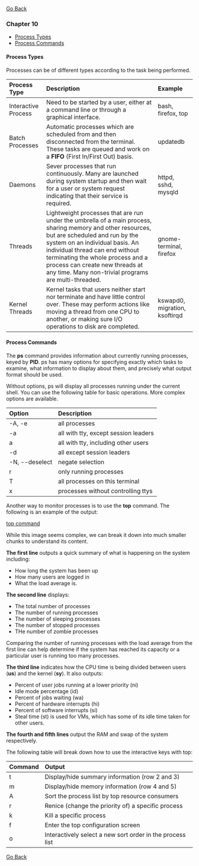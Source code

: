[Go Back](README.md)

### Chapter 10
* [Process Types](#process-types)
* [Process Commands](#process-commands)

#### Process Types

Processes can be of different types according to the task being performed.

| Process Type | Description | Example |
|:-------------|:------------|:--------|
| Interactive Process | Need to be started by a user, either at a command line or through a graphical interface. | bash, firefox, top |
| Batch Processes | Automatic processes which are scheduled from and then disconnected from the terminal. These tasks are queued and work on a **FIFO** (First In/First Out) basis. | updatedb |
| Daemons | Sever processes that run continuously. Many are launched during system startup and then wait for a user or system request indicating that their service is required. | httpd, sshd, mysqld |
| Threads | Lightweight processes that are run under the umbrella of a main process, sharing memory and other resources, but are scheduled and run by the system on an individual basis. An individual thread can end without terminating the whole process and a process can create new threads at any time. Many non-trivial programs are multi-threaded. | gnome-terminal, firefox |
| Kernel Threads | Kernel tasks that users neither start nor terminate and have little control over. These may perform actions like moving a thread from one CPU to another, or making sure I/O operations to disk are completed. | kswapd0, migration, ksoftirqd |

#### Process Commands

The **ps** command provides information about currently running processes, keyed by **PID**. ps has many options for specifying exactly which tasks to examine, what information to display about them, and precisely what output format should be used.

Without options, ps will display all processes running under the current shell. You can use the following table for basic operations. More complex options are available.

| Option | Description |
|:-------|:------------|
| -A, -e | all processes |
| -a | all with tty, except session leaders |
| a | all with tty, including other users |
| -d | all except session leaders |
| -N, --deselect | negate selection |
| r | only running processes |
| T | all processes on this terminal |
| x | processes without controlling ttys |

Another way to monitor processes is to use the **top** command. The following is an example of the output:

[top command](http://i.imgur.com/q2Shh6F.png)

While this image seems complex, we can break it down into much smaller chunks to understand its content.

**The first line** outputs a quick summary of what is happening on the system including:
* How long the system has been up
* How many users are logged in
* What the load average is.

**The second line** displays:
* The total number of processes
* The number of running processes
* The number of sleeping processes
* The number of stopped processes
* THe number of zombie processes

Comparing the number of running processes with the load average from the first line can help determine if the system has reached its capacity or a particular user is running too many processes.

**The third line** indicates how the CPU time is being divided between users (**us**) and the kernel (**sy**). It also outputs:
* Percent of user jobs running at a lower priority (ni)
* Idle mode percentage (id)
* Percent of jobs waiting (wa)
* Percent of hardware interrupts (hi)
* Percent of software interrupts (si)
* Steal time (st) is used for VMs, which has some of its idle time taken for other users.

**The fourth and fifth lines** output the RAM and swap of the system respectively.

The following table will break down how to use the interactive keys with top:

| Command | Output |
|:--------|:-------|
| t | Display/hide summary information (row 2 and 3) |
| m | Display/hide memory information (row 4 and 5) |
| A | Sort the process list by top resource consumers |
| r | Renice (change the priority of) a specific process |
| k | Kill a specific process |
| f | Enter the top configuration screen |
| o | Interactively select a new sort order in the process list |

 

[Go Back](README.md)
